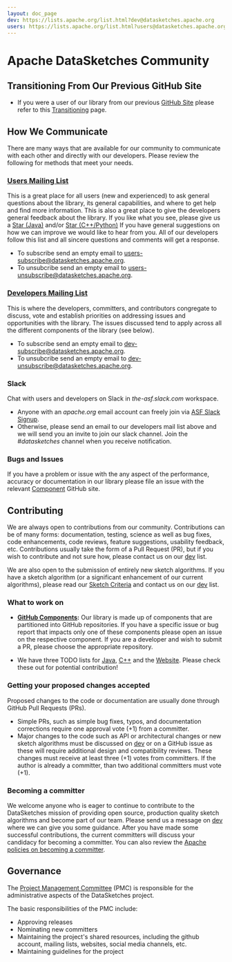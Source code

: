 ```yaml
---
layout: doc_page
dev: https://lists.apache.org/list.html?dev@datasketches.apache.org
users: https://lists.apache.org/list.html?users@datasketches.apache.org
---
```

<!--
    Licensed to the Apache Software Foundation (ASF) under one
    or more contributor license agreements.  See the NOTICE file
    distributed with this work for additional information
    regarding copyright ownership.  The ASF licenses this file
    to you under the Apache License, Version 2.0 (the
    "License"); you may not use this file except in compliance
    with the License.  You may obtain a copy of the License at

      http://www.apache.org/licenses/LICENSE-2.0

    Unless required by applicable law or agreed to in writing,
    software distributed under the License is distributed on an
    "AS IS" BASIS, WITHOUT WARRANTIES OR CONDITIONS OF ANY
    KIND, either express or implied.  See the License for the
    specific language governing permissions and limitations
    under the License.
-->

# Apache DataSketches Community

## Transitioning From Our Previous GitHub Site

* If you were a user of our library from our previous <a href="https://github.com/datasketches">GitHub Site</a> please refer to this <a href="{{site.docs_dir}}/Community/Transitioning.html">Transitioning</a> page.

## How We Communicate

There are many ways that are available for our community to communicate with each other and directly with our developers.  Please review the following for methods that meet your needs.

### [Users Mailing List]({{page.users}}) 
This is a great place for all users (new and experienced) to ask general questions about the library, its general capabilities, and where to get help and find more information.  This is also a great place to give the developers general feedback about the library. If you like what you see, please give us a [Star (Java)](https://github.com/apache/incubator-datasketches-java) and/or [Star (C++/Python)](https://github.com/apache/incubator-datasketches-cpp) If you have general suggestions on how we can improve we would like to hear from you.  All of our developers follow this list and all sincere questions and comments will get a response.
    
* To subscribe send an empty email to [users-subscribe@datasketches.apache.org](mailto:users-subscribe@datasketches.apache.org).
* To unsubcribe send an empty email to [users-unsubscribe@datasketches.apache.org](mailto:users-unsubscribe@datasketches.apache.org).
  
### [Developers Mailing List]({{page.dev}})
This is where the developers, committers, and contributors congregate to discuss, vote and establish priorities on addressing issues and opportunities with the library. The issues discussed tend to apply across all the different components of the library (see below).
    
* To subscribe send an empty email to [dev-subscribe@datasketches.apache.org](mailto:dev-subscribe@datasketches.apache.org).
* To unsubcribe send an empty email to [dev-unsubscribe@datasketches.apache.org](mailto:dev-unsubscribe@datasketches.apache.org).

### Slack
Chat with users and developers on Slack in _the-asf.slack.com_ workspace. 

* Anyone with an _apache.org_ email account can freely join via [ASF Slack Signup](https://the-asf.slack.com/signup).
* Otherwise, please send an email to our developers mail list above and we will send you an invite to join our slack channel. Join the _#datasketches_ channel when you receive notification.

### Bugs and Issues
If you have a problem or issue with the any aspect of the performance, accuracy or documentation in our library please file an issue with the relevant [Component](https://datasketches.apache.org/docs/Architecture/Components.html) GitHub site.


## Contributing

We are always open to contributions from our community.  Contributions can be of many forms: documentation, testing, science as well as bug fixes, code enhancements, code reviews, feature suggestions, usability feedback, etc. Contributions usually take the form of a Pull Request (PR), but if you wish to contribute and not sure how, please contact us on our [dev]({{page.dev}}) list.  

We are also open to the submission of entirely new sketch algorithms.  If you have a sketch algorithm (or a significant enhancement of our current algorithms), please read our [Sketch Criteria]({{site.docs_dir}}/Architecture/SketchCriteria.html) and contact us on our [dev]({{page.dev}}) list.

### What to work on
* **[GitHub Components]({{site.docs_dir}}/Architecture/Components.html):** Our library is made up of components that are partitioned into GitHub repositories. If you have a specific issue or bug report that impacts only one of these components please open an issue on the respective component. If you are a developer and wish to submit a PR, please choose the appropriate repository.

* We have three TODO lists for [Java](https://github.com/apache/incubator-datasketches-java/projects/1), [C++](https://github.com/apache/incubator-datasketches-cpp/projects/1) and the [Website](https://github.com/apache/incubator-datasketches-website/projects/1). Please check these out for potential contribution!

### Getting your proposed changes accepted

Proposed changes to the code or documentation are usually done through GitHub Pull Requests (PRs).

* Simple PRs, such as simple bug fixes, typos, and documentation corrections require one approval vote (+1) from a committer.
* Major changes to the code such as API or architectural changes or new sketch algorithms must be discussed on [dev]({{page.dev}}) or on a GitHub issue as these will require additional design and compatibility reviews. These changes must receive at least three (+1) votes from committers. If the author is already a committer, than two additional committers must vote (+1). 

### Becoming a committer
We welcome anyone who is eager to continue to contribute to the DataSketches mission of providing open source, production quality sketch algorithms and become part of our team.  Please send us a message on [dev]({{page.dev}}) where we can give you some guidance.  After you have made some successful contributions, the current committers will discuss your candidacy for becoming a committer.  You can also review the [Apache policies on becoming a committer](https://community.apache.org/contributors/index.html).

## Governance
The [Project Management Committee](https://www.apache.org/foundation/how-it-works.html) (PMC) is responsible for the administrative aspects of the DataSketches project.

The basic responsibilities of the PMC include:

* Approving releases
* Nominating new committers
* Maintaining the project's shared resources, including the github account, mailing lists, websites, social media channels, etc.
* Maintaining guidelines for the project